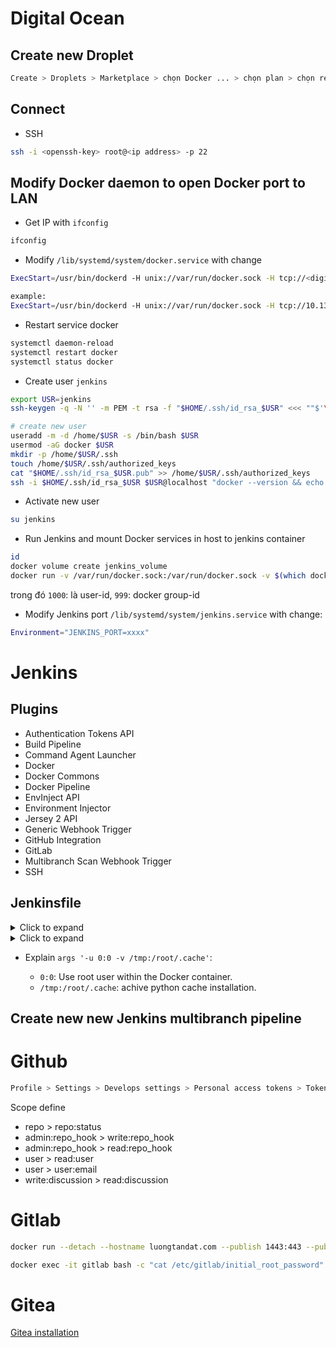 # Digital Ocean

## Create new Droplet

```bash
Create > Droplets > Marketplace > chọn Docker ... > chọn plan > chọn region > Add SSH > Choose a hostname
```

## Connect

- SSH

```bash
ssh -i <openssh-key> root@<ip address> -p 22 
```

## Modify Docker daemon to open Docker port to LAN

- Get IP with `ifconfig`

```bash
ifconfig
```

- Modify `/lib/systemd/system/docker.service` with change

```bash
ExecStart=/usr/bin/dockerd -H unix://var/run/docker.sock -H tcp://<digital ocean ip address> --containerd=/run/containerd/containerd.sock

example:
ExecStart=/usr/bin/dockerd -H unix://var/run/docker.sock -H tcp://10.137.0.2 --containerd=/run/containerd/containerd.sock
```

- Restart service docker

```bash
systemctl daemon-reload
systemctl restart docker
systemctl status docker
```

- Create user `jenkins`

```bash
export USR=jenkins
ssh-keygen -q -N '' -m PEM -t rsa -f "$HOME/.ssh/id_rsa_$USR" <<< ""$'\n'"y" 2>&1 >/dev/null

# create new user
useradd -m -d /home/$USR -s /bin/bash $USR
usermod -aG docker $USR
mkdir -p /home/$USR/.ssh
touch /home/$USR/.ssh/authorized_keys
cat "$HOME/.ssh/id_rsa_$USR.pub" >> /home/$USR/.ssh/authorized_keys
ssh -i $HOME/.ssh/id_rsa_$USR $USR@localhost "docker --version && echo '>>> DONE. New user added'"
```

- Activate new user

```bash
su jenkins
```

- Run Jenkins and mount Docker services in host to jenkins container

```bash
id
docker volume create jenkins_volume
docker run -v /var/run/docker.sock:/var/run/docker.sock -v $(which docker):$(which docker) -v jenkins_volume:/var/jenkins_home -p 8081:8080 --user 1000:999 --name jenkins -d jenkins/jenkins:lts
```

trong đó `1000`: là user-id, `999`: docker group-id

- Modify Jenkins port `/lib/systemd/system/jenkins.service` with change:

```bash
Environment="JENKINS_PORT=xxxx"
```

# Jenkins

## Plugins

- Authentication Tokens API
- Build Pipeline
- Command Agent Launcher
- Docker
- Docker Commons
- Docker Pipeline
- EnvInject API
- Environment Injector
- Jersey 2 API
- Generic Webhook Trigger
- GitHub Integration
- GitLab
- Multibranch Scan Webhook Trigger
- SSH

## Jenkinsfile

<details>
  <summary>Click to expand</summary>

```bash
pipeline {
    agent none

    environment {
        DOCKER_IMAGE = 'nhtua/flask-docker'
    }

    stages {
        stage('Test') {
            agent {
                    docker {
                        image 'python:3.8-slim-buster'
                        args '-u 0:0 -v /tmp:/root/.cache'
                    }
            }
            steps {
                sh 'pip install poetry'
                sh 'poetry install'
                sh 'poetry run pytest'
            }
        }

        stage('build') {
            agent { node { label 'master' } }
            environment {
                DOCKER_TAG = "${GIT_BRANCH.tokenize('/').pop()}-${BUILD_NUMBER}-${GIT_COMMIT.substring(0, 7)}"
            }
            steps {
                withCredentials([usernamePassword(credentialsId: 'docker-hub', usernameVariable: 'DOCKER_USERNAME', passwordVariable: 'DOCKER_PASSWORD')]) {
                    sh 'echo $DOCKER_PASSWORD | docker login --username $DOCKER_USERNAME --password-stdin'
                }

                sh "docker build -t ${DOCKER_IMAGE}:${DOCKER_TAG} . "
                sh "docker push ${DOCKER_IMAGE}:${DOCKER_TAG}"
                script {
                    if (GIT_BRANCH ==~ /.*master.*/) {
                        sh "docker tag ${DOCKER_IMAGE}:${DOCKER_TAG} ${DOCKER_IMAGE}:latest"
                        sh "docker push ${DOCKER_IMAGE}:latest"
                    }
                }

                //clean to save disk
                sh "docker image rm ${DOCKER_IMAGE}:${DOCKER_TAG}"
            }
        }
    }

    post {
        success {
            echo 'SUCCESSFUL'
        }
        failure {
            echo 'FAILED'
        }
    }
}
```

</details>

<details>
  <summary>Click to expand</summary>

```bash
pipeline {
    agent any

    triggers {
        cron('0 */1 * * *')
        gitlab(triggerOnPush: true, triggerOnMergeRequest: true, branchFilterType: 'All')
    }

    stages {
        stage('TimerTrigger') {
            when {
                triggeredBy "TimerTrigger"
            }
            steps {
                echo '------------------------------------------- TimerTrigger'
                script {
                    if (env.BRANCH_NAME == 'main') {
                        sh 'echo "GIT_BRANCH: $GIT_BRANCH"'
                        sh 'echo ${SAVE_VCAST_REPORT_DIR}'
                        sh "sudo /usr/bin/bash ./run.sh -b \${GIT_BRANCH}"
                    }
                }
            }
        }
        stage('GitLabWebHookCause') {
            when {
                not {
                    triggeredBy "TimerTrigger"
                }
            }
            steps {
                echo '------------------------------------------- GitLabWebHookCause'
                script {
                    if (env.BRANCH_NAME == 'main') {
                        sh 'echo "GIT_BRANCH: $GIT_BRANCH"'
                        sh "sudo /usr/bin/bash ./run.sh -b \${GIT_BRANCH}"
                    }
                    else {
                        sh 'echo "GIT_BRANCH: $GIT_BRANCH"'
                        sh 'echo ${SAVE_VCAST_REPORT_DIR}'
                        sh "sudo /usr/bin/bash ./run.sh -b \${GIT_BRANCH}"
                    }
                }
            }
        }
    }
}

```

</details>

- Explain `args '-u 0:0 -v /tmp:/root/.cache'`:

	- `0:0`: Use root user within the Docker container.
	- `/tmp:/root/.cache`: achive python cache installation.

## Create new new Jenkins multibranch pipeline

# Github

```bash
Profile > Settings > Develops settings > Personal access tokens > Tokens (classic) > Generate new token
```

Scope define

- repo > repo:status
- admin:repo_hook > write:repo_hook
- admin:repo_hook > read:repo_hook
- user > read:user
- user > user:email
- write:discussion > read:discussion



# Gitlab


```bash
docker run --detach --hostname luongtandat.com --publish 1443:443 --publish 8082:80 --publish 2222:22 --name gitlab --restart always --volume `pwd`/gitlab_data/config:/etc/gitlab --volume `pwd`/gitlab_data/logs:/var/log/gitlab --volume `pwd`/gitlab_data/data:/var/opt/gitlab gitlab/gitlab-ce:latest
```

```bash
docker exec -it gitlab bash -c "cat /etc/gitlab/initial_root_password"
```


# Gitea

[Gitea installation](gitea-setup.md)
